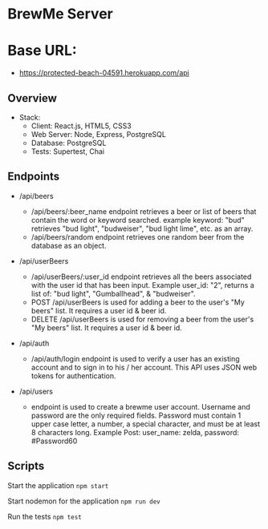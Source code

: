 # BrewMe Server

# Base URL:
- https://protected-beach-04591.herokuapp.com/api

## Overview

- Stack:
  - Client: React.js, HTML5, CSS3
  - Web Server: Node, Express, PostgreSQL 
  - Database: PostgreSQL 
  - Tests: Supertest, Chai

## Endpoints
- /api/beers
    - /api/beers/:beer_name endpoint retrieves a beer or list of beers that contain the word or keyword searched. example keyword: "bud" retrieves "bud light", "budweiser", "bud light lime", etc. as an array.
    - /api/beers/random endpoint retrieves one random beer from the database as an object.

- /api/userBeers
    - /api/userBeers/:user_id endpoint retrieves all the beers associated with the user id that has been input. Example user_id: "2", returns a list of: "bud light", "Gumballhead", & "budweiser".
    - POST /api/userBeers is used for adding a beer to the user's "My beers" list. It requires a user id & beer id.
    - DELETE /api/userBeers is used for removing a beer from the user's "My beers" list. It requires a user id & beer id.

- /api/auth
    - /api/auth/login endpoint is used to verify a user has an existing account and to sign in to his / her account. This API uses JSON web tokens for authentication.

- /api/users
    - endpoint is used to create a brewme user account. Username and password are the only required fields. Password must contain 1 upper case letter, a number, a special character, and must be at least 8 characters long. Example Post: user_name: zelda, password: #Password60

## Scripts

Start the application `npm start`

Start nodemon for the application `npm run dev`

Run the tests `npm test`